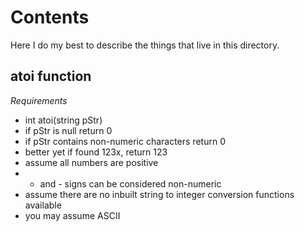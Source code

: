 # Contents

Here I do my best to describe the things that live in this directory.

## atoi function

*Requirements*
* int atoi(string pStr)
* if pStr is null return 0
* if pStr contains non-numeric characters return 0
* better yet if found 123x, return 123
* assume all numbers are positive
* + and - signs can be considered non-numeric
* assume there are no inbuilt string to integer conversion functions available
* you may assume ASCII



